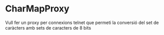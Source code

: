 # CharMapProxy

Vull fer un proxy per connexions telnet que permeti la conversió del set de caràcters amb sets de caracters de 8 bits 